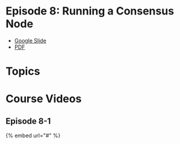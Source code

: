 # Episode 8: Running a Consensus Node

- [Google Slide](#)
- [PDF](#)

# Topics

# Course Videos

## Episode 8-1

{% embed url="#" %}
